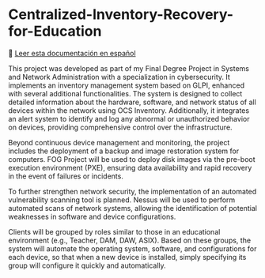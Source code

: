 # Centralized-Inventory-Recovery-for-Education

📖 [Leer esta documentación en español](README-es.md)

This project was developed as part of my Final Degree Project in Systems and Network Administration with a specialization in cybersecurity. It implements an inventory management system based on GLPI, enhanced with several additional functionalities. The system is designed to collect detailed information about the hardware, software, and network status of all devices within the network using OCS Inventory. Additionally, it integrates an alert system to identify and log any abnormal or unauthorized behavior on devices, providing comprehensive control over the infrastructure.

Beyond continuous device management and monitoring, the project includes the deployment of a backup and image restoration system for computers. FOG Project will be used to deploy disk images via the pre-boot execution environment (PXE), ensuring data availability and rapid recovery in the event of failures or incidents.

To further strengthen network security, the implementation of an automated vulnerability scanning tool is planned. Nessus will be used to perform automated scans of network systems, allowing the identification of potential weaknesses in software and device configurations.

Clients will be grouped by roles similar to those in an educational environment (e.g., Teacher, DAM, DAW, ASIX). Based on these groups, the system will automate the operating system, software, and configurations for each device, so that when a new device is installed, simply specifying its group will configure it quickly and automatically.

